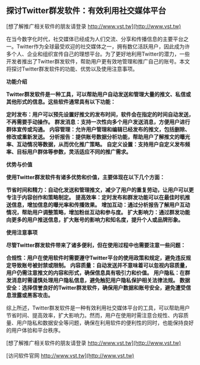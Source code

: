 ## **探讨Twitter群发软件：有效利用社交媒体平台**

[想了解推广相关软件的朋友请登录 http://www.vst.tw](http://www.vst.tw)

在当今数字化时代，社交媒体已经成为人们交流、分享和传播信息的主要平台之一。Twitter作为全球最受欢迎的社交媒体之一，拥有数亿活跃用户，因此成为许多个人、企业和组织宣传自己的理想平台。为了更好地利用Twitter的潜力，一些开发者推出了Twitter群发软件，帮助用户更有效地管理和推广自己的账号。本文将探讨Twitter群发软件的功能、优势以及使用注意事项。

**功能介绍**

**Twitter群发软件是一种工具，可以帮助用户自动发送和管理大量的推文、私信或其他形式的信息。这些软件通常具有以下功能：**

**定时发布：用户可以预先设置好推文的发布时间，软件会在指定的时间自动发送，不再需要手动操作。**
**群发消息：支持一次性向多个用户发送消息，方便用户进行群体宣传或沟通。**
**内容管理：允许用户管理和编辑已经发布的推文，包括删除、修改或重新发送。**
**分析报告：提供账号数据分析功能，帮助用户了解推文的曝光率、互动情况等数据，从而优化推广策略。**
**自定义设置：支持用户自定义发布频率、目标用户群体等参数，灵活适应不同的推广需求。**

**优势与价值**

**使用Twitter群发软件有诸多优势和价值，主要体现在以下几个方面：**

**节省时间和精力：自动化发送和管理推文，减少了用户的重复劳动，让用户可以更专注于内容创作和策略制定。**
**提高效率：定时发布和群发功能可以在最佳时机推送信息，增加信息的曝光率和传播效果。**
**增加互动：通过分析报告了解用户互动情况，帮助用户调整策略，增加粉丝互动和参与度。**
**扩大影响力：通过群发功能向更多的用户推送信息，扩大账号的影响力和知名度，提升个人或品牌形象。**

**使用注意事项**

**尽管Twitter群发软件带来了诸多便利，但在使用过程中也需要注意一些问题：**

**合规性：用户在使用软件时需要遵守Twitter平台的使用政策和规定，避免违反规定导致账号被封禁或限制。**
**内容质量：自动发送并不意味着可以忽视内容质量，用户仍需注意推文的内容和形式，确保信息具有吸引力和价值。**
**用户隐私：在群发消息时需谨慎处理用户隐私信息，避免触犯用户隐私保护相关法律法规。**
**数据安全：选择信誉良好的Twitter群发软件，确保用户数据和账号安全，避免遭受信息泄露或黑客攻击。**

综上所述，Twitter群发软件是一种有效利用社交媒体平台的工具，可以帮助用户节省时间、提高效率，扩大影响力。然而，用户在使用时需注意合规性、内容质量、用户隐私和数据安全等问题，确保在利用软件的便利性的同时，也能保持良好的用户体验和平台秩序。

[想了解推广相关软件的朋友请登录 http://www.vst.tw](http://www.vst.tw)


[访问软件官网 http://www.vst.tw](http://www.vst.tw)

